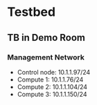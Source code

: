 # Testbed #

## TB in Demo Room ##

### Management Network ###

- Control node: 10.1.1.97/24
- Compute 1: 10.1.1.76/24
- Compute 2: 10.1.1.104/24
- Compute 3: 10.1.1.150/24
